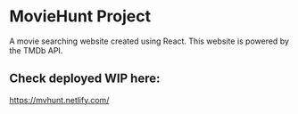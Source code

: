 # MovieHunt Project #
A movie searching website created using React. This website is powered by the TMDb API. 

## Check deployed WIP here: ## 

https://mvhunt.netlify.com/

